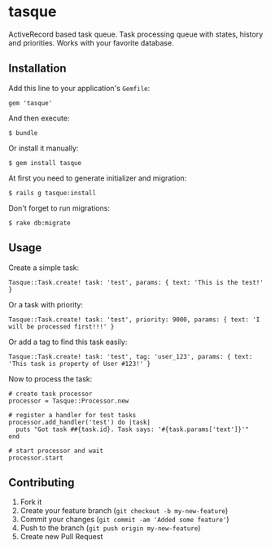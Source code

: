 # tasque

ActiveRecord based task queue. Task processing queue with states, history and priorities. Works with your favorite database.


## Installation

Add this line to your application's `Gemfile`:

    gem 'tasque'

And then execute:

    $ bundle

Or install it manually:

    $ gem install tasque

At first you need to generate initializer and migration:

    $ rails g tasque:install

Don't forget to run migrations: 

    $ rake db:migrate


## Usage

Create a simple task:

    Tasque::Task.create! task: 'test', params: { text: 'This is the test!' }

Or a task with priority:

    Tasque::Task.create! task: 'test', priority: 9000, params: { text: 'I will be processed first!!!' }

Or add a tag to find this task easily: 
  
    Tasque::Task.create! task: 'test', tag: 'user_123', params: { text: 'This task is property of User #123!' }

Now to process the task:

    # create task processor
    processor = Tasque::Processor.new

    # register a handler for test tasks
    processor.add_handler('test') do |task|
      puts "Got task ##{task.id}. Task says: '#{task.params['text']}'"
    end

    # start processor and wait
    processor.start
    

## Contributing

1. Fork it
2. Create your feature branch (`git checkout -b my-new-feature`)
3. Commit your changes (`git commit -am 'Added some feature'`)
4. Push to the branch (`git push origin my-new-feature`)
5. Create new Pull Request

